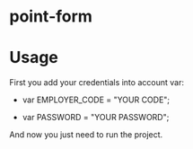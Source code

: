 # point-form


# Usage
First you add your credentials into account var:

- var EMPLOYER_CODE = "YOUR CODE";

- var PASSWORD = "YOUR PASSWORD";


And now you just need to run the project.
